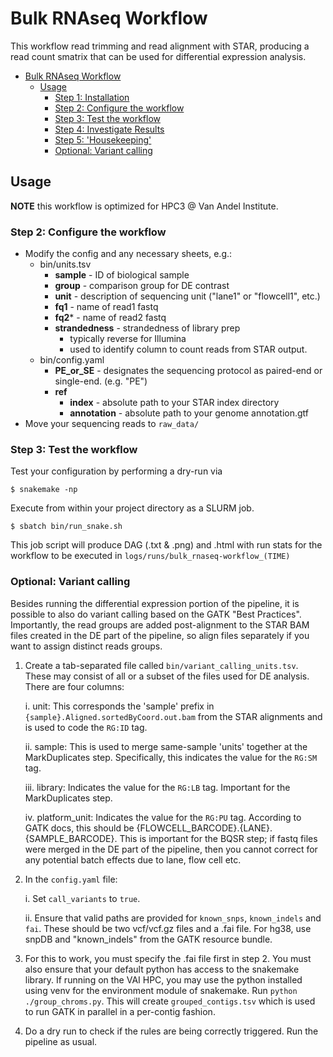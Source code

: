 # Bulk RNAseq Workflow

This workflow read trimming and read alignment with STAR, producing a read count smatrix that can be used for differential expression analysis.

* [Bulk RNAseq Workflow](#bulk-rnaseq-workflow)
   * [Usage](#usage)
      * [Step 1: Installation](#step-1-installation)
      * [Step 2: Configure the workflow](#step-2-configure-the-workflow)
      * [Step 3: Test the workflow](#step-3-test-the-workflow)
      * [Step 4: Investigate Results](#step-4-investigate-results)
      * [Step 5: 'Housekeeping'](#step-5-housekeeping)
      * [Optional: Variant calling](#optional-variant-calling)


## Usage

**NOTE** this workflow is optimized for HPC3 @ Van Andel Institute.


### Step 2: Configure the workflow
* Modify the config and any necessary sheets, e.g.:
  * bin/units.tsv
    * **sample**        - ID of biological sample
    * **group**         - comparison group for DE contrast
    * **unit**          - description of sequencing unit ("lane1" or "flowcell1", etc.)
    * **fq1**           - name of read1 fastq
    * **fq2***           - name of read2 fastq
    * **strandedness**  - strandedness of library prep
      * typically reverse for Illumina
      * used to identify column to count reads from STAR output.
  * bin/config.yaml
    * **PE_or_SE** - designates the sequencing protocol as paired-end or single-end. (e.g. "PE")
    * **ref**
      * **index** - absolute path to your STAR index directory
      * **annotation** - absolute path to your genome annotation.gtf
* Move your sequencing reads to `raw_data/`

### Step 3: Test the workflow
Test your configuration by performing a dry-run via

    $ snakemake -np

Execute from within your project directory as a SLURM job.

    $ sbatch bin/run_snake.sh

This job script will produce DAG (.txt & .png) and .html with run stats for the workflow to be executed in `logs/runs/bulk_rnaseq-workflow_(TIME)`



### Optional: Variant calling
Besides running the differential expression portion of the pipeline, it is possible to also do variant calling based on the GATK "Best Practices". Importantly, the read groups are added post-alignment to the STAR BAM files created in the DE part of the pipeline, so align files separately if you want to assign distinct reads groups.

1. Create a tab-separated file called `bin/variant_calling_units.tsv`. These may consist of all or a subset of the files used for DE analysis. There are four columns:

    i. unit: This corresponds the 'sample' prefix in `{sample}.Aligned.sortedByCoord.out.bam` from the STAR alignments and is used to code the `RG:ID` tag.

    ii. sample: This is used to merge same-sample 'units' together at the MarkDuplicates step. Specifically, this indicates the value for the `RG:SM` tag.

    iii. library: Indicates the value for the `RG:LB` tag. Important for the MarkDuplicates step.

    iv. platform_unit: Indicates the value for the `RG:PU` tag. According to GATK docs, this should be {FLOWCELL_BARCODE}.{LANE}.{SAMPLE_BARCODE}. This is important for the BQSR step; if fastq files were merged in the DE part of the pipeline, then you cannot correct for any potential batch effects due to lane, flow cell etc.

2. In the `config.yaml` file:

    i. Set `call_variants` to `true`.

    ii. Ensure that valid paths are provided for `known_snps`, `known_indels` and `fai`. These should be two vcf/vcf.gz files and a .fai file. For hg38, use snpDB and "known_indels" from the GATK resource bundle.

3. For this to work, you must specify the .fai file first in step 2. You must also ensure that your default python has access to the snakemake library. If running on the VAI HPC, you may use the python installed using venv for the environment module of snakemake. Run `python ./group_chroms.py`. This will create `grouped_contigs.tsv` which is used to run GATK in parallel in a per-contig fashion.

4. Do a dry run to check if the rules are being correctly triggered. Run the pipeline as usual.
